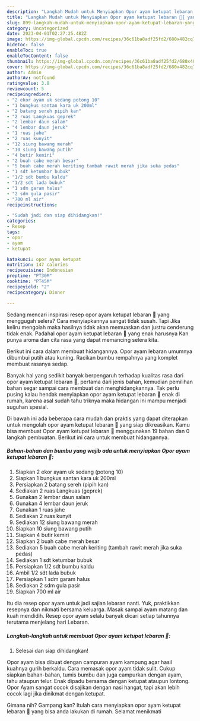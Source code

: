 ```yaml
---
description: "Langkah Mudah untuk Menyiapkan Opor ayam ketupat lebaran 🥘{ yang Bisa Manjain Lidah,  Menu Buat lebaran"
title: "Langkah Mudah untuk Menyiapkan Opor ayam ketupat lebaran 🥘{ yang Bisa Manjain Lidah,  Menu Buat lebaran"
slug: 899-langkah-mudah-untuk-menyiapkan-opor-ayam-ketupat-lebaran-yang-bisa-manjain-lidah-menu-buat-lebaran
category: Uncategorized
date: 2023-04-01T02:27:25.482Z
image: https://img-global.cpcdn.com/recipes/36c61ba8adf25fd2/680x482cq70/opor-ayam-ketupat-lebaran-foto-resep-utama.jpg
hideToc: false
enableToc: true
enableTocContent: false
thumbnail: https://img-global.cpcdn.com/recipes/36c61ba8adf25fd2/680x482cq70/opor-ayam-ketupat-lebaran-foto-resep-utama.jpg
cover: https://img-global.cpcdn.com/recipes/36c61ba8adf25fd2/680x482cq70/opor-ayam-ketupat-lebaran-foto-resep-utama.jpg
author: Admin
authorAv: notfound
ratingvalue: 3.8
reviewcount: 5
recipeingredient:
- "2 ekor ayam uk sedang potong 10"
- "1 bungkus santan kara uk 200ml"
- "2 batang sereh pipih kan"
- "2 ruas Langkuas geprek"
- "2 lembar daun salam"
- "4 lembar daun jeruk"
- "1 ruas jahe"
- "2 ruas kunyit"
- "12 siung bawang merah"
- "10 siung bawang putih"
- "4 butir kemiri"
- "2 buah cabe merah besar"
- "5 buah cabe merah keriting tambah rawit merah jika suka pedas"
- "1 sdt ketumbar bubuk"
- "1/2 sdt bumbu kaldu"
- "1/2 sdt lada bubuk"
- "1 sdm garam halus"
- "2 sdm gula pasir"
- "700 ml air"
recipeinstructions:

- "Sudah jadi dan siap dihidangkan!"
categories:
- Resep
tags:
- opor
- ayam
- ketupat

katakunci: opor ayam ketupat 
nutrition: 147 calories
recipecuisine: Indonesian
preptime: "PT30M"
cooktime: "PT45M"
recipeyield: "2"
recipecategory: Dinner

---
```



Sedang mencari inspirasi resep opor ayam ketupat lebaran 🥘 yang menggugah selera? Cara menyiapkannya sangat tidak susah. Tapi Jika keliru mengolah maka hasilnya tidak akan memuaskan dan justru cenderung tidak enak. Padahal opor ayam ketupat lebaran 🥘 yang enak harusnya Kan punya aroma dan cita rasa yang dapat memancing selera kita.


Berikut ini cara dalam membuat hidangannya. Opor ayam lebaran umumnya dibumbui putih atau kuning. Racikan bumbu rempahnya yang komplet membuat rasanya sedap.

Banyak hal yang sedikit banyak berpengaruh terhadap kualitas rasa dari opor ayam ketupat lebaran 🥘, pertama dari jenis bahan, kemudian pemilihan bahan segar sampai cara membuat dan menghidangkannya. Tak perlu pusing kalau hendak menyiapkan opor ayam ketupat lebaran 🥘 enak di rumah, karena asal sudah tahu triknya maka hidangan ini mampu menjadi suguhan spesial.


Di bawah ini ada beberapa cara mudah dan praktis yang dapat diterapkan untuk mengolah opor ayam ketupat lebaran 🥘 yang siap dikreasikan. Kamu bisa membuat Opor ayam ketupat lebaran 🥘 menggunakan 19 bahan dan 0 langkah pembuatan. Berikut ini cara untuk membuat hidangannya.

<!--inarticleads1-->

##### Bahan-bahan dan bumbu yang wajib ada untuk menyiapkan Opor ayam ketupat lebaran 🥘:

1. Siapkan 2 ekor ayam uk sedang (potong 10)
1. Siapkan 1 bungkus santan kara uk 200ml
1. Persiapkan 2 batang sereh (pipih kan)
1. Sediakan 2 ruas Langkuas (geprek)
1. Gunakan 2 lembar daun salam
1. Gunakan 4 lembar daun jeruk
1. Gunakan 1 ruas jahe
1. Sediakan 2 ruas kunyit
1. Sediakan 12 siung bawang merah
1. Siapkan 10 siung bawang putih
1. Siapkan 4 butir kemiri
1. Siapkan 2 buah cabe merah besar
1. Sediakan 5 buah cabe merah keriting (tambah rawit merah jika suka pedas)
1. Sediakan 1 sdt ketumbar bubuk
1. Persiapkan 1/2 sdt bumbu kaldu
1. Ambil 1/2 sdt lada bubuk
1. Persiapkan 1 sdm garam halus
1. Sediakan 2 sdm gula pasir
1. Siapkan 700 ml air


Itu dia resep opor ayam untuk jadi sajian lebaran nanti. Yuk, praktikkan resepnya dan nikmati bersama keluarga. Masak sampai ayam matang dan kuah mendidih. Resep opor ayam selalu banyak dicari setiap tahunnya terutama menjelang hari Lebaran. 

<!--inarticleads2-->

##### Langkah-langkah untuk membuat Opor ayam ketupat lebaran 🥘:


1. Selesai dan siap dihidangkan!

Opor ayam bisa dibuat dengan campuran ayam kampung agar hasil kuahnya gurih berkaldu. Cara memasak opor ayam tidak sulit. Cukup siapkan bahan-bahan, tumis bumbu dan juga campurkan dengan ayam, tahu ataupun telur. Enak dipadu bersama dengan ketupat ataupun lontong. Opor Ayam sangat cocok disajikan dengan nasi hangat, tapi akan lebih cocok lagi jika dinikmat dengan ketupat. 

Gimana nih? Gampang kan? Itulah cara menyiapkan opor ayam ketupat lebaran 🥘 yang bisa anda lakukan di rumah. Selamat menikmati
